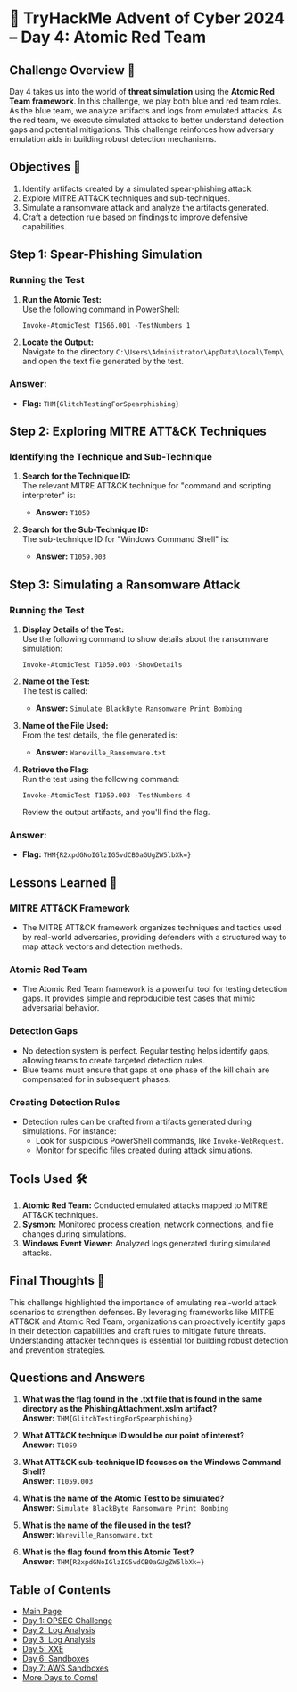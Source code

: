 # 🎄 TryHackMe Advent of Cyber 2024 – Day 4: Atomic Red Team

## Challenge Overview 🎅

Day 4 takes us into the world of **threat simulation** using the **Atomic Red Team framework**. In this challenge, we play both blue and red team roles. As the blue team, we analyze artifacts and logs from emulated attacks. As the red team, we execute simulated attacks to better understand detection gaps and potential mitigations. This challenge reinforces how adversary emulation aids in building robust detection mechanisms.

## Objectives 🎯

1. Identify artifacts created by a simulated spear-phishing attack.
2. Explore MITRE ATT&CK techniques and sub-techniques.
3. Simulate a ransomware attack and analyze the artifacts generated.
4. Craft a detection rule based on findings to improve defensive capabilities.

## Step 1: Spear-Phishing Simulation

### Running the Test
1. **Run the Atomic Test:**  
   Use the following command in PowerShell:  
   ```
   Invoke-AtomicTest T1566.001 -TestNumbers 1
   ```

2. **Locate the Output:**  
   Navigate to the directory `C:\Users\Administrator\AppData\Local\Temp\` and open the text file generated by the test.

### Answer:
- **Flag:** `THM{GlitchTestingForSpearphishing}`

## Step 2: Exploring MITRE ATT&CK Techniques

### Identifying the Technique and Sub-Technique
1. **Search for the Technique ID:**  
   The relevant MITRE ATT&CK technique for "command and scripting interpreter" is:
   - **Answer:** `T1059`

2. **Search for the Sub-Technique ID:**  
   The sub-technique ID for "Windows Command Shell" is:
   - **Answer:** `T1059.003`

## Step 3: Simulating a Ransomware Attack

### Running the Test
1. **Display Details of the Test:**  
   Use the following command to show details about the ransomware simulation:
   ```
   Invoke-AtomicTest T1059.003 -ShowDetails
   ```

2. **Name of the Test:**  
   The test is called:  
   - **Answer:** `Simulate BlackByte Ransomware Print Bombing`

3. **Name of the File Used:**  
   From the test details, the file generated is:  
   - **Answer:** `Wareville_Ransomware.txt`

4. **Retrieve the Flag:**  
   Run the test using the following command:
   ```
   Invoke-AtomicTest T1059.003 -TestNumbers 4
   ```
   Review the output artifacts, and you'll find the flag.

### Answer:
- **Flag:** `THM{R2xpdGNoIGlzIG5vdCB0aGUgZW5lbXk=}`

## Lessons Learned 🌟

### MITRE ATT&CK Framework
- The MITRE ATT&CK framework organizes techniques and tactics used by real-world adversaries, providing defenders with a structured way to map attack vectors and detection methods.

### Atomic Red Team
- The Atomic Red Team framework is a powerful tool for testing detection gaps. It provides simple and reproducible test cases that mimic adversarial behavior.

### Detection Gaps
- No detection system is perfect. Regular testing helps identify gaps, allowing teams to create targeted detection rules.
- Blue teams must ensure that gaps at one phase of the kill chain are compensated for in subsequent phases.

### Creating Detection Rules
- Detection rules can be crafted from artifacts generated during simulations. For instance:
  - Look for suspicious PowerShell commands, like `Invoke-WebRequest`.
  - Monitor for specific files created during attack simulations.

## Tools Used 🛠️

1. **Atomic Red Team:** Conducted emulated attacks mapped to MITRE ATT&CK techniques.
2. **Sysmon:** Monitored process creation, network connections, and file changes during simulations.
3. **Windows Event Viewer:** Analyzed logs generated during simulated attacks.

## Final Thoughts 🎁

This challenge highlighted the importance of emulating real-world attack scenarios to strengthen defenses. By leveraging frameworks like MITRE ATT&CK and Atomic Red Team, organizations can proactively identify gaps in their detection capabilities and craft rules to mitigate future threats. Understanding attacker techniques is essential for building robust detection and prevention strategies.

## Questions and Answers

1. **What was the flag found in the .txt file that is found in the same directory as the PhishingAttachment.xslm artifact?**  
   **Answer:** `THM{GlitchTestingForSpearphishing}`

2. **What ATT&CK technique ID would be our point of interest?**  
   **Answer:** `T1059`

3. **What ATT&CK sub-technique ID focuses on the Windows Command Shell?**  
   **Answer:** `T1059.003`

4. **What is the name of the Atomic Test to be simulated?**  
   **Answer:** `Simulate BlackByte Ransomware Print Bombing`

5. **What is the name of the file used in the test?**  
   **Answer:** `Wareville_Ransomware.txt`

6. **What is the flag found from this Atomic Test?**  
   **Answer:** `THM{R2xpdGNoIGlzIG5vdCB0aGUgZW5lbXk=}`
   
## Table of Contents

- [Main Page](README.md)  
- [Day 1: OPSEC Challenge](day1.md)  
- [Day 2: Log Analysis](day2.md)  
- [Day 3: Log Analysis](day3.md)
- [Day 5: XXE](day5.md)
- [Day 6: Sandboxes](day6.md)
- [Day 7: AWS Sandboxes](day7.md)
- [More Days to Come!](#)
